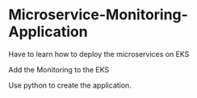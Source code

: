 # Microservice-Monitoring-Application

Have to learn how to deploy the microservices on EKS 

Add the Monitoring to the EKS 

Use python to create the application.
